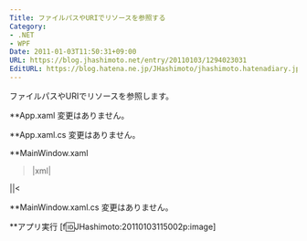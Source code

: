 ```yaml
---
Title: ファイルパスやURIでリソースを参照する
Category:
- .NET
- WPF
Date: 2011-01-03T11:50:31+09:00
URL: https://blog.jhashimoto.net/entry/20110103/1294023031
EditURL: https://blog.hatena.ne.jp/JHashimoto/jhashimoto.hatenadiary.jp/atom/entry/12921228815717258331
---
```


ファイルパスやURIでリソースを参照します。

**App.xaml
変更はありません。

**App.xaml.cs
変更はありません。

**MainWindow.xaml
>|xml|
<Window x:Class="Resource.MainWindow"
        xmlns="http://schemas.microsoft.com/winfx/2006/xaml/presentation"
        xmlns:x="http://schemas.microsoft.com/winfx/2006/xaml"
        Title="MainWindow" Height="350" Width="525">
    <StackPanel Orientation="Horizontal">
        <Image
            Source="http://www.st-hatena.com/users/JH/JHashimoto/profile.gif" />
        <Image
            Source="C:\Documents and Settings\All Users\Documents\My Pictures\Sample Pictures\Winter.jpg" />
    </StackPanel>
</Window>
||<

**MainWindow.xaml.cs
変更はありません。

**アプリ実行
[f:id:JHashimoto:20110103115002p:image]
